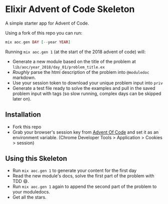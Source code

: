 # Elixir Advent of Code Skeleton

A simple starter app for Advent of Code.

Using a fork of this repo you can run:

```elixir
mix aoc.gen DAY [--year YEAR]
```

Running `mix aoc.gen 1` (at the start of the 2018 advent of code) will:

* Generate a new module based on the title of the problem at
  `lib/aoc/year_2018/day_01/problem_title.ex`
* *Roughly* parse the html description of the problem into `@moduledoc` markdown.
* Use your session token to download your unique problem input into `priv`
* Generate a test file ready to solve the examples and pull in the saved problem
  input with tags (so slow running, complex days can be skipped later on).

## Installation

* Fork this repo
* Grab your browser's session key from [Advent Of Code](https://adventofcode.com) and set
  it as an environment variable. (Chrome Developer Tools > Application > Cookies > session)

## Using this Skeleton

* Run `mix aoc.gen 1` to generate your content for the first day
* Read the new module's docs, solve the first part of the problem with TDD :smile:.
* Run `mix aoc.gen 1` again to append the second part of the problem to your moduledocs.
* Get all the stars.
